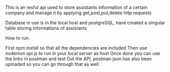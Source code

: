 This is an resful api used to store assistants information of a certain company and manage it by applying get,post,put,delete http requests

Database in use is in the local host and postgreSQL, have created a singular table storing informations of assistants 

How to run:

First npm install so that all the dependencies are included
Then use nodemon api.js to run in your local server as host 
Once done you can use the links in postman and test Out the API, postman json has also been uploaded so you can go through that as well.
